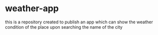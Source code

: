 # weather-app
this is a repository created to publish an app which can show the weather condition of the place upon searching the name of the city
